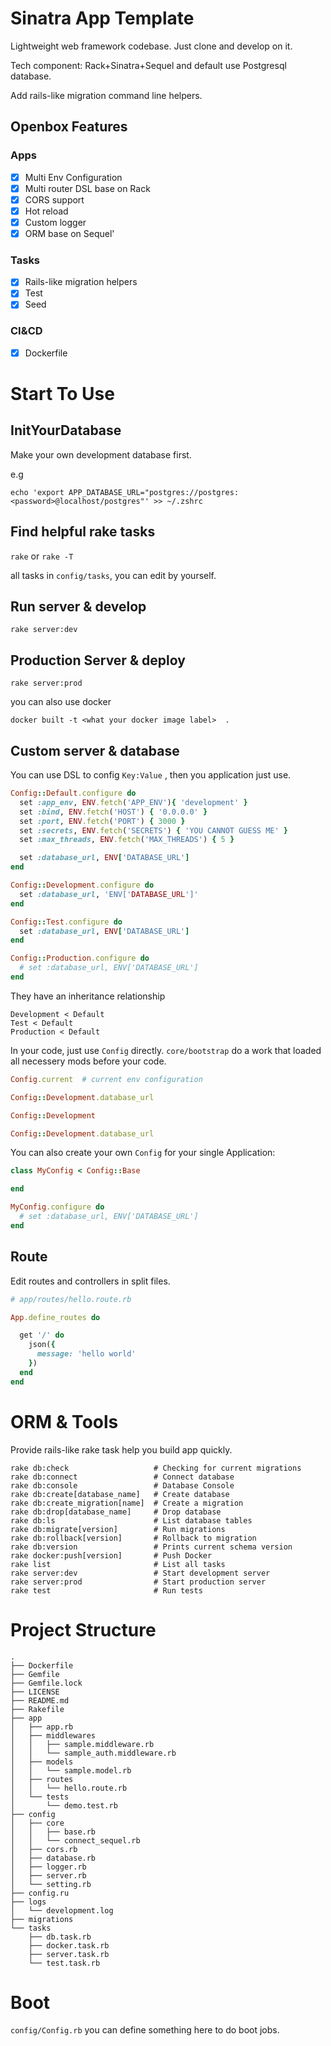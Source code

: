 # Sinatra App Template

Lightweight web framework codebase. Just clone and develop on it.

Tech component: Rack+Sinatra+Sequel and default use Postgresql database.

Add rails-like migration command line helpers.


## Openbox Features

### Apps

* [x] Multi Env Configuration
* [x] Multi router DSL base on Rack
* [x] CORS support
* [x] Hot reload
* [x] Custom logger
* [x] ORM base on Sequel'

### Tasks

* [x] Rails-like migration helpers
* [x] Test
* [x] Seed

### CI&CD

* [x] Dockerfile


# Start To Use

## InitYourDatabase

Make your own development database first.

e.g
```
echo 'export APP_DATABASE_URL="postgres://postgres:<password>@localhost/postgres"' >> ~/.zshrc
```

## Find helpful rake tasks

`rake` or  `rake -T`

all tasks in `config/tasks`, you can edit by yourself.

## Run server & develop

`rake server:dev`

## Production Server & deploy

`rake server:prod`

you can also use docker

`docker built -t <what your docker image label>  .`

## Custom server & database


You can use DSL to config `Key:Value` , then you application just use.

```ruby
Config::Default.configure do
  set :app_env, ENV.fetch('APP_ENV'){ 'development' }
  set :bind, ENV.fetch('HOST') { '0.0.0.0' }
  set :port, ENV.fetch('PORT') { 3000 }
  set :secrets, ENV.fetch('SECRETS') { 'YOU CANNOT GUESS ME' }
  set :max_threads, ENV.fetch('MAX_THREADS') { 5 }

  set :database_url, ENV['DATABASE_URL']
end

Config::Development.configure do
  set :database_url, 'ENV['DATABASE_URL']'
end

Config::Test.configure do
  set :database_url, ENV['DATABASE_URL']
end

Config::Production.configure do
  # set :database_url, ENV['DATABASE_URL']
end
```

They have an inheritance relationship

```
Development < Default
Test < Default
Production < Default
```


In your code, just use  `Config` directly. `core/bootstrap`  do a work that loaded all necessery mods before your code.

```Ruby
Config.current  # current env configuration

Config::Development.database_url

Config::Development

Config::Development.database_url
```

You can also create your own `Config`  for your single Application:

```ruby
class MyConfig < Config::Base

end

MyConfig.configure do
  # set :database_url, ENV['DATABASE_URL']
end

```

## Route

Edit routes and controllers in split files.

```ruby
# app/routes/hello.route.rb

App.define_routes do

  get '/' do
    json({
      message: 'hello world'
    })
  end
end
```


# ORM & Tools


Provide rails-like rake task help you build app quickly.

```
rake db:check                   # Checking for current migrations
rake db:connect                 # Connect database
rake db:console                 # Database Console
rake db:create[database_name]   # Create database
rake db:create_migration[name]  # Create a migration
rake db:drop[database_name]     # Drop database
rake db:ls                      # List database tables
rake db:migrate[version]        # Run migrations
rake db:rollback[version]       # Rollback to migration
rake db:version                 # Prints current schema version
rake docker:push[version]       # Push Docker
rake list                       # List all tasks
rake server:dev                 # Start development server
rake server:prod                # Start production server
rake test                       # Run tests
```

# Project Structure

```
.
├── Dockerfile
├── Gemfile
├── Gemfile.lock
├── LICENSE
├── README.md
├── Rakefile
├── app
│   ├── app.rb
│   ├── middlewares
│   │   ├── sample.middleware.rb
│   │   └── sample_auth.middleware.rb
│   ├── models
│   │   └── sample.model.rb
│   ├── routes
│   │   └── hello.route.rb
│   └── tests
│       └── demo.test.rb
├── config
│   ├── core
│   │   ├── base.rb
│   │   └── connect_sequel.rb
│   ├── cors.rb
│   ├── database.rb
│   ├── logger.rb
│   ├── server.rb
│   └── setting.rb
├── config.ru
├── logs
│   └── development.log
├── migrations
└── tasks
    ├── db.task.rb
    ├── docker.task.rb
    ├── server.task.rb
    └── test.task.rb

```

# Boot

 `config/Config.rb` you can define something here to do boot jobs.
